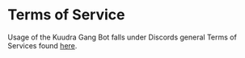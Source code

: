 # Terms of Service
Usage of the Kuudra Gang Bot falls under Discords general Terms of Services found [here](https://github.com/Farming-Council/Documents/blob/main/Privacy%20Policy.md).
